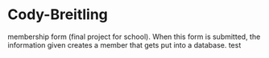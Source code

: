 # Cody-Breitling
membership form (final project for school). When this form is submitted, the information given creates a member that gets put into a database.
test
